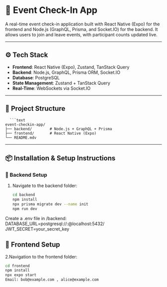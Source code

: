 # 📲 Event Check-In App

A real-time event check-in application built with React Native (Expo) for the frontend and Node.js (GraphQL, Prisma, and Socket.IO) for the backend. It allows users to join and leave events, with participant counts updated live.

---

## ⚙️ Tech Stack

- **Frontend**: React Native (Expo), Zustand, TanStack Query
- **Backend**: Node.js, GraphQL, Prisma ORM, Socket.IO
- **Database**: PostgreSQL
- **State Management**: Zustand + TanStack Query
- **Real-Time**: WebSockets via Socket.IO

---

## 📁 Project Structure
      ```text
    event-checkin-app/
    ├── backend/        # Node.js + GraphQL + Prisma
    ├── frontend/       # React Native (Expo)
    └── README.mdv

---


## 📦 Installation & Setup Instructions

### 🔧 Backend Setup

1. Navigate to the backend folder:

   ```bash
   cd backend
   npm install
   npx prisma migrate dev --name init
   npm run dev
   
Create a .env file in /backend:
DATABASE_URL=postgresql://<username>:<password>@localhost:5432/<your-database-name>
JWT_SECRET=your_secret_key

   
## 📱 Frontend Setup

2.Navigation to the frontend folder:

```bash
cd frontend
npm install
npx expo start
Email: bob@example.com , alice@example.com





